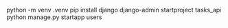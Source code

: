 python -m venv .venv
pip install django
django-admin startproject tasks_api
python manage.py startapp users